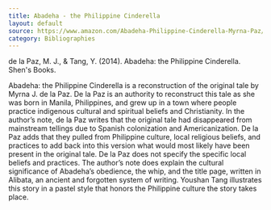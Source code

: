 ```yaml
---
title: Abadeha - the Philippine Cinderella
layout: default
source: https://www.amazon.com/Abadeha-Philippine-Cinderella-Myrna-Paz/dp/1885008449/ref=sr_1_1?dchild=1&keywords=Abadeha%3A+the+Philippine+Cinderella&link_code=qs&qid=1619376690&sourceid=Mozilla-search&sr=8-1
category: Bibliographies
---
```

de la Paz, M. J., & Tang, Y. (2014). Abadeha: the Philippine Cinderella. Shen's Books.

Abadeha: the Philippine Cinderella is a reconstruction of the original tale by Myrna J. de la Paz. De la Paz is an authority to reconstruct this tale as she was born in Manila, Philippines, and grew up in a town where people practice indigenous cultural and spiritual beliefs and Christianity. In the author’s note, de la Paz writes that the original tale had disappeared from mainstream tellings due to Spanish colonization and Americanization. De la Paz adds that they pulled from Philippine culture, local religious beliefs, and practices to add back into this version what would most likely have been present in the original tale. De la Paz does not specify the specific local beliefs and practices. The author’s note does explain the cultural significance of Abadeha’s obedience, the whip, and the title page, written in Alibata, an ancient and forgotten system of writing. Youshan Tang illustrates this story in a pastel style that honors the Philippine culture the story takes place.
